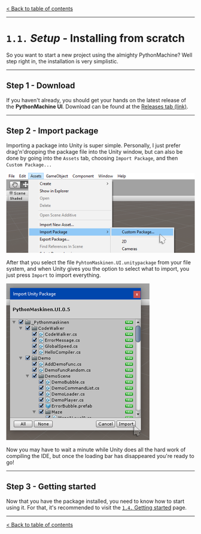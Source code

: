 [&lt; Back to table of contents](/README.md)

---

# `1.1.` _Setup_ - **Installing from scratch**

So you want to start a new project using the almighty PythonMachine?
Well step right in, the installation is very simplistic.

---

## Step 1 - Download

If you haven't already, you should get your hands on the latest release of the **PythonMachine UI**. Download can be found at the [Releases tab (link)](https://github.com/HelloWorldSweden/PythonMaskinen-UI/releases).

---

## Step 2 - Import package

Importing a package into Unity is super simple. Personally, I just prefer drag'n'dropping the package file into the Unity window, but can also be done by going into the `Assets` tab, choosing `Import Package`, and then `Custom Package...`

![Guide on importing package, image 1](/images/import-howto-1.png)

After that you select the file `PyhtonMaskinen.UI.unitypackage` from your file system, and when Unity gives you the option to select what to import, you just press `Import` to import everything.

![Guide on importing package, image 2](/images/import-howto-2.png)

Now you may have to wait a minute while Unity does all the hard work of compiling the IDE, but once the loading bar has disappeared you're ready to go!

---

## Step 3 - Getting started

Now that you have the package installed, you need to know how to start using it.
For that, it's recommended to visit the [`1.4.` Getting started](/content/1-getting-started.md) page.

---

[&lt; Back to table of contents](/README.md)

